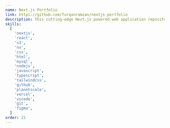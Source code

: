 ```yaml
---
name: Next.js Portfolio
link: https://github.com/furqanramzan/nextjs-portfolio
description: This cutting-edge Next.js powered web application repository showcases the most recent advancements in server actions. By utilizing server actions, we harness the server's capabilities to perform intricate tasks, thereby improving the efficiency and interactivity of our web application. Feel free to delve into this project and witness firsthand the future of server-side rendering in Next.js.
skills:
  [
    'nextjs',
    'react',
    's3',
    'nx',
    'css',
    'html',
    'mysql',
    'nodejs',
    'javascript',
    'typescript',
    'tailwindcss',
    'github',
    'planetscale',
    'vercel',
    'vscode',
    'git',
    'figma',
  ]
order: 21
---
```

